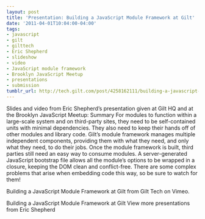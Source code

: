 ```yaml
---
layout: post
title: 'Presentation: Building a JavaScript Module Framework at Gilt'
date: '2011-04-01T10:04:00-04:00'
tags:
- javascript
- gilt
- gilttech
- Eric Shepherd
- slideshow
- video
- JavaScript module framework
- Brooklyn JavaScript Meetup
- presentations
- submission
tumblr_url: http://tech.gilt.com/post/4258162111/building-a-javascript-module-framework
---
```

Slides and video from Eric Shepherd’s presentation given at Gilt HQ and at the Brooklyn JavaScript Meetup:
Summary
For modules to function within a large-scale system and on third-party sites, they need to be self-contained units with minimal dependencies. They also need to keep their hands off of other modules and library code. Gilt’s module framework manages multiple independent components, providing them with what they need, and only what they need, to do their jobs.
Once the module framework is built, third parties still need an easy way to consume modules. A server-generated JavaScript bootstrap file allows all the module’s options to be wrapped in a closure, keeping the DOM clean and conflict-free. There are some complex problems that arise when embedding code this way, so be sure to watch for them!

Building a JavaScript Module Framework at Gilt from Gilt Tech on Vimeo.

Building a JavaScript Module Framework at Gilt
View more presentations from Eric Shepherd


